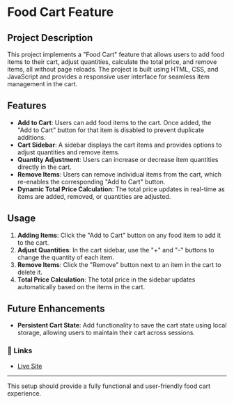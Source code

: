 # Food Cart Feature

## Project Description
This project implements a "Food Cart" feature that allows users to add food items to their cart, adjust quantities, calculate the total price, and remove items, all without page reloads. The project is built using HTML, CSS, and JavaScript and provides a responsive user interface for seamless item management in the cart.

## Features
- **Add to Cart**: Users can add food items to the cart. Once added, the "Add to Cart" button for that item is disabled to prevent duplicate additions.
- **Cart Sidebar**: A sidebar displays the cart items and provides options to adjust quantities and remove items.
- **Quantity Adjustment**: Users can increase or decrease item quantities directly in the cart.
- **Remove Items**: Users can remove individual items from the cart, which re-enables the corresponding "Add to Cart" button.
- **Dynamic Total Price Calculation**: The total price updates in real-time as items are added, removed, or quantities are adjusted.

## Usage
1. **Adding Items**: Click the "Add to Cart" button on any food item to add it to the cart.
2. **Adjust Quantities**: In the cart sidebar, use the "+" and "-" buttons to change the quantity of each item.
3. **Remove Items**: Click the "Remove" button next to an item in the cart to delete it.
4. **Total Price Calculation**: The total price in the sidebar updates automatically based on the items in the cart.

## Future Enhancements
- **Persistent Cart State**: Add functionality to save the cart state using local storage, allowing users to maintain their cart across sessions.

### 🔗 Links
- [Live Site](https://bpcart-task.netlify.app/)


---

This setup should provide a fully functional and user-friendly food cart experience.
